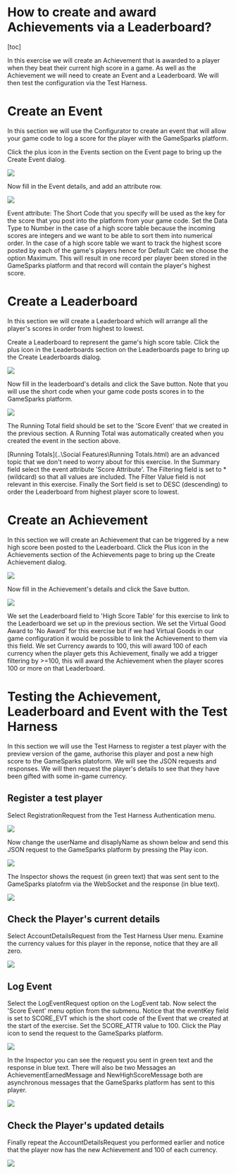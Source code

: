 # How to create and award Achievements via a Leaderboard?

[toc]

In this exercise we will create an Achievement that is awarded to a player when they beat their current high score in a game. As well as the Achievement we will need to create an Event and a Leaderboard. We will then test the configuration via the Test Harness.

# Create an Event

In this section we will use the Configurator to create an event that will allow your game code to log a score for the player with the GameSparks platform.

Click the plus icon in the Events section on the Event page to bring up the Create Event dialog.

![](img/AchLDR/1.jpg)

Now fill in the Event details, and add an attribute row.

![](img/AchLDR/2.jpg)

Event attribute: The Short Code that you specify will be used as the key for the score that you post into the platform from your game code. Set the Data Type to Number in the case of a high score table because the incoming scores are integers and we want to be able to sort them into numerical order. In the case of a high score table we want to track the highest score posted by each of the game's players hence for Default Calc we choose the option Maximum. This will result in one record per player been stored in the GameSparks platform and that record will contain the player's highest score.

# Create a Leaderboard

In this section we will create a Leaderboard which will arrange all the player's scores in order from highest to lowest.

Create a Leaderboard to represent the game's high score table. Click the plus icon in the Leaderboards section on the Leaderboards page to bring up the Create Leaderboards dialog.

![](img/AchLDR/3.jpg)

Now fill in the leaderboard's details and click the Save button. Note that you will use the short code when your game code posts scores in to the GameSparks platform.

![](img/AchLDR/4.jpg)

The Running Total field should be set to the 'Score Event' that we created in the previous section. A Running Total was automatically created when you created the event in the section above.

[Running Totals](..\Social Features\Running Totals.html) are an advanced topic that we don't need to worry about for this exercise. In the Summary field select the event attribute 'Score Attribute'. The Filtering field is set to * (wildcard) so that all values are included. The Filter Value field is not relevant in this exercise. Finally the Sort field is set to DESC (descending) to order the Leaderboard from highest player score to lowest.

# Create an Achievement

In this section we will create an Achievement that can be triggered by a new high score been posted to the Leaderboard. Click the Plus icon in the Achievements section of the Achievements page to bring up the Create Achievement dialog.

![](img/AchLDR/5.jpg)

Now fill in the Achievement's details and click the Save button.

![](img/AchLDR/6.jpg)

We set the Leaderboard field to 'High Score Table' for this exercise to link to the Leaderboard we set up in the previous section. We set the Virtual Good Award to 'No Award' for this exercise but if we had Virtual Goods in our game configuration it would be possible to link the Achievement to them via this field. We set Currency awards to 100, this will award 100 of each currency when the player gets this Achievement, finally we add a trigger filtering by >=100, this will award the Achievement when the player scores 100 or more on that Leaderboard.

# Testing the Achievement, Leaderboard and Event with the Test Harness

In this section we will use the Test Harness to register a test player with the preview version of the game, authorise this player and post a new high score to the GameSparks platoform. We will see the JSON requests and responses. We will then request the player's details to see that they have been gifted with some in-game currency.

## Register a test player

Select RegistrationRequest from the Test Harness Authentication menu.

![](img/AchLDR/7.jpg)

Now change the userName and disaplyName as shown below and send this JSON request to the GameSparks platform by pressing the Play icon.

![](img/AchLDR/8.jpg)

The Inspector shows the request (in green text) that was sent sent to the GameSparks platofrm via the WebSocket and the response (in blue text).

![](img/AchLDR/9.jpg)

## Check the Player's current details

Select AccountDetailsRequest from the Test Harness User menu. Examine the currency values for this player in the reponse, notice that they are all zero.

![](img/AchLDR/10.jpg)

## Log Event

Select the LogEventRequest option on the LogEvent tab. Now select the 'Score Event' menu option from the submenu. Notice that the eventKey field is set to SCORE_EVT which is the short code of the Event that we created at the start of the exercise. Set the SCORE_ATTR value to 100. Click the Play icon to send the request to the GameSparks platform.

![](img/AchLDR/11.jpg)

In the Inspector you can see the request you sent in green text and the response in blue text. There will also be two Messages an AchievementEarnedMessage and NewHighScoreMessage both are asynchronous messages that the GameSparks platform has sent to this player.

![](img/AchLDR/12.jpg)

## Check the Player's updated details

Finally repeat the AccountDetailsRequest you performed earlier and notice that the player now has the new Achievement and 100 of each currency.

![](img/AchLDR/13.jpg)
